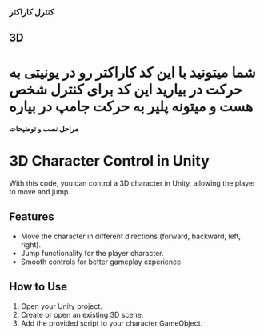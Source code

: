 ### کنترل کاراکتر 
## 3D
# شما میتونید با این کد کاراکتر رو در یونیتی به حرکت در بیارید این  کد برای کنترل شخص هست و میتونه پلیر به حرکت جامپ در بیاره




#### مراحل نصب و توضیحات 

# 3D Character Control in Unity

With this code, you can control a 3D character in Unity, allowing the player to move and jump.

## Features
- Move the character in different directions (forward, backward, left, right).
- Jump functionality for the player character.
- Smooth controls for better gameplay experience.

## How to Use
1. Open your Unity project.
2. Create or open an existing 3D scene.
3. Add the provided script to your character GameObject.
